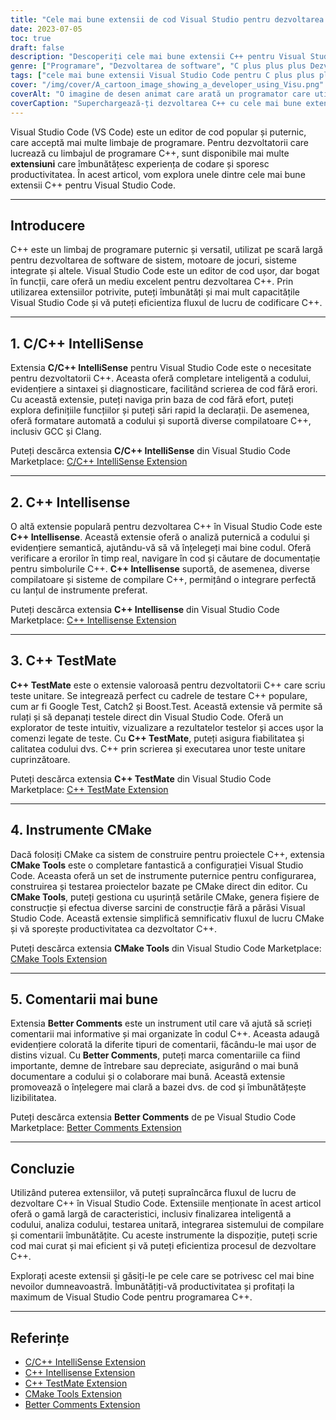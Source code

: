 ```yaml
---
title: "Cele mai bune extensii de cod Visual Studio pentru dezvoltarea în C++: Stimulează-ți productivitatea!"
date: 2023-07-05
toc: true
draft: false
description: "Descoperiți cele mai bune extensii C++ pentru Visual Studio Code, care vă vor îmbunătăți experiența de codare și vă vor spori productivitatea."
genre: ["Programare", "Dezvoltarea de software", "C plus plus plus Dezvoltare", "Visual Studio Code", "Editori de cod", "Productivitate", "Instrumente de dezvoltare", "IDE", "Optimizarea codului", "Eficiența codului"]
tags: ["cele mai bune extensii Visual Studio Code pentru C plus plus plus", "cele mai bune extensii C plus plus plus pentru Visual Studio Code", "C plus plus Intellisense", "C plus plus TestMate", "Instrumente CMake", "Comentarii mai bune", "completarea codului", "analiza codului", "testarea unitară", "integrarea sistemului de construcție", "comentarii organizație", "productivitatea codului", "Programare C plus plus plus", "editor de cod", "dezvoltarea codului", "optimizarea codului", "fluxul de lucru de codificare", "instrumente pentru dezvoltatori", "C plus plus instrumente de dezvoltare", "C plus plus IDE", "Editor de cod C plus plus plus", "C plus plus instrumente de productivitate", "Eficiența programării în C plus", "cod de colaborare", "codul de documentare"]
cover: "/img/cover/A_cartoon_image_showing_a_developer_using_Visu.png"
coverAlt: "O imagine de desen animat care arată un programator care utilizează Visual Studio Code cu cod C++ pe ecran."
coverCaption: "Superchargează-ți dezvoltarea C++ cu cele mai bune extensii Visual Studio Code Extensions!"
---
```


Visual Studio Code (VS Code) este un editor de cod popular și puternic, care acceptă mai multe limbaje de programare. Pentru dezvoltatorii care lucrează cu limbajul de programare C++, sunt disponibile mai multe **extensiuni** care îmbunătățesc experiența de codare și sporesc productivitatea. În acest articol, vom explora unele dintre cele mai bune extensii C++ pentru Visual Studio Code.

______

## Introducere

C++ este un limbaj de programare puternic și versatil, utilizat pe scară largă pentru dezvoltarea de software de sistem, motoare de jocuri, sisteme integrate și altele. Visual Studio Code este un editor de cod ușor, dar bogat în funcții, care oferă un mediu excelent pentru dezvoltarea C++. Prin utilizarea extensiilor potrivite, puteți îmbunătăți și mai mult capacitățile Visual Studio Code și vă puteți eficientiza fluxul de lucru de codificare C++.

______

## 1. C/C++ IntelliSense

Extensia **C/C++ IntelliSense** pentru Visual Studio Code este o necesitate pentru dezvoltatorii C++. Aceasta oferă completare inteligentă a codului, evidențiere a sintaxei și diagnosticare, facilitând scrierea de cod fără erori. Cu această extensie, puteți naviga prin baza de cod fără efort, puteți explora definițiile funcțiilor și puteți sări rapid la declarații. De asemenea, oferă formatare automată a codului și suportă diverse compilatoare C++, inclusiv GCC și Clang.

Puteți descărca extensia **C/C++ IntelliSense** din Visual Studio Code Marketplace: [C/C++ IntelliSense Extension](https://marketplace.visualstudio.com/items?itemName=ms-vscode.cpptools)

______

## 2. C++ Intellisense

O altă extensie populară pentru dezvoltarea C++ în Visual Studio Code este **C++ Intellisense**. Această extensie oferă o analiză puternică a codului și evidențiere semantică, ajutându-vă să vă înțelegeți mai bine codul. Oferă verificare a erorilor în timp real, navigare în cod și căutare de documentație pentru simbolurile C++. **C++ Intellisense** suportă, de asemenea, diverse compilatoare și sisteme de compilare C++, permițând o integrare perfectă cu lanțul de instrumente preferat.

Puteți descărca extensia **C++ Intellisense** din Visual Studio Code Marketplace: [C++ Intellisense Extension](https://marketplace.visualstudio.com/items?itemName=austin.code-gnu-global)

______

## 3. C++ TestMate

**C++ TestMate** este o extensie valoroasă pentru dezvoltatorii C++ care scriu teste unitare. Se integrează perfect cu cadrele de testare C++ populare, cum ar fi Google Test, Catch2 și Boost.Test. Această extensie vă permite să rulați și să depanați testele direct din Visual Studio Code. Oferă un explorator de teste intuitiv, vizualizare a rezultatelor testelor și acces ușor la comenzi legate de teste. Cu **C++ TestMate**, puteți asigura fiabilitatea și calitatea codului dvs. C++ prin scrierea și executarea unor teste unitare cuprinzătoare.

Puteți descărca extensia **C++ TestMate** din Visual Studio Code Marketplace: [C++ TestMate Extension](https://marketplace.visualstudio.com/items?itemName=matepek.vscode-catch2-test-adapter)

______

## 4. Instrumente CMake

Dacă folosiți CMake ca sistem de construire pentru proiectele C++, extensia **CMake Tools** este o completare fantastică a configurației Visual Studio Code. Aceasta oferă un set de instrumente puternice pentru configurarea, construirea și testarea proiectelor bazate pe CMake direct din editor. Cu **CMake Tools**, puteți gestiona cu ușurință setările CMake, genera fișiere de construcție și efectua diverse sarcini de construcție fără a părăsi Visual Studio Code. Această extensie simplifică semnificativ fluxul de lucru CMake și vă sporește productivitatea ca dezvoltator C++.

Puteți descărca extensia **CMake Tools** din Visual Studio Code Marketplace: [CMake Tools Extension](https://marketplace.visualstudio.com/items?itemName=ms-vscode.cmake-tools)

______

## 5. Comentarii mai bune

Extensia **Better Comments** este un instrument util care vă ajută să scrieți comentarii mai informative și mai organizate în codul C++. Aceasta adaugă evidențiere colorată la diferite tipuri de comentarii, făcându-le mai ușor de distins vizual. Cu **Better Comments**, puteți marca comentariile ca fiind importante, demne de întrebare sau depreciate, asigurând o mai bună documentare a codului și o colaborare mai bună. Această extensie promovează o înțelegere mai clară a bazei dvs. de cod și îmbunătățește lizibilitatea.

Puteți descărca extensia **Better Comments** de pe Visual Studio Code Marketplace: [Better Comments Extension](https://marketplace.visualstudio.com/items?itemName=aaron-bond.better-comments)

______

## Concluzie

Utilizând puterea extensiilor, vă puteți supraîncărca fluxul de lucru de dezvoltare C++ în Visual Studio Code. Extensiile menționate în acest articol oferă o gamă largă de caracteristici, inclusiv finalizarea inteligentă a codului, analiza codului, testarea unitară, integrarea sistemului de compilare și comentarii îmbunătățite. Cu aceste instrumente la dispoziție, puteți scrie cod mai curat și mai eficient și vă puteți eficientiza procesul de dezvoltare C++.

Explorați aceste extensii și găsiți-le pe cele care se potrivesc cel mai bine nevoilor dumneavoastră. Îmbunătățiți-vă productivitatea și profitați la maximum de Visual Studio Code pentru programarea C++.

______

## Referințe

- [C/C++ IntelliSense Extension](https://marketplace.visualstudio.com/items?itemName=ms-vscode.cpptools)
- [C++ Intellisense Extension](https://marketplace.visualstudio.com/items?itemName=austin.code-gnu-global)
- [C++ TestMate Extension](https://marketplace.visualstudio.com/items?itemName=matepek.vscode-catch2-test-adapter)
- [CMake Tools Extension](https://marketplace.visualstudio.com/items?itemName=ms-vscode.cmake-tools)
- [Better Comments Extension](https://marketplace.visualstudio.com/items?itemName=aaron-bond.better-comments)
